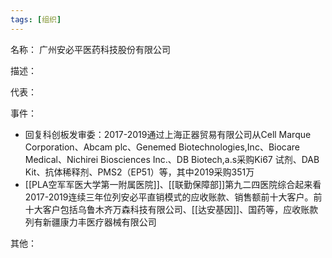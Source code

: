 ```yaml
---
tags: [组织]
---
```


名称：
广州安必平医药科技股份有限公司

描述：

代表：

事件：
- 回复科创板发审委：2017-2019通过上海正器贸易有限公司从Cell Marque Corporation、Abcam plc、Genemed Biotechnologies,Inc、Biocare Medical、Nichirei Biosciences Inc.、DB Biotech,a.s采购Ki67 试剂、DAB Kit、抗体稀释剂、PMS2（EP51）等，其中2019采购351万
- [[PLA空军军医大学第一附属医院]]、[[联勤保障部]]第九二四医院综合起来看2017-2019连续三年位列安必平直销模式的应收账款、销售额前十大客户。前十大客户包括乌鲁木齐万森科技有限公司、[[达安基因]]、国药等，应收账款列有新疆康力丰医疗器械有限公司

其他：
